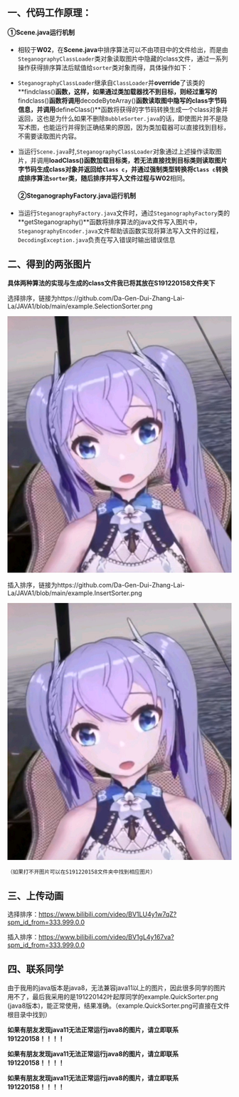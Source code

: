 ## 一、代码工作原理：

####        ①Scene.java运行机制

- 相较于**W02**，在**Scene.java**中排序算法可以不由项目中的文件给出，而是由`SteganographyClassLoader`类对象读取图片中隐藏的class文件，通过一系列操作获得排序算法后赋值给`sorter`类对象而得，具体操作如下：

- `SteganographyClassLoader`继承自`ClassLoader`并**override**了该类的**findclass()**函数，这样，如果通过类加载器找不到目标，则经过重写的**findclass()**函数将调用**decodeByteArray()**函数读取图中隐写的class字节码信息，并调用**defineClass()**函数将获得的字节码转换生成一个class对象并返回，这也是为什么如果不删除`BubbleSorter.java`的话，即使图片并不是隐写术图，也能运行并得到正确结果的原因，因为类加载器可以直接找到目标，不需要读取图片内容。

- 当运行`Scene.java`时,`SteganographyClassLoader`对象通过上述操作读取图片，并调用**loadClass()**函数加载目标类，若无法直接找到目标类则读取图片字节码生成class对象并返回给`Class c`，并通过强制类型转换将`Class c`转换成排序算法`sorter`类，随后排序并写入文件过程与**W02**相同。

  #### ②SteganographyFactory.java运行机制

- 当运行`SteganographyFactory.java`文件时，通过`SteganographyFactory`类的**getSteganography()**函数将排序算法的java文件写入图片中，`SteganographyEncoder.java`文件帮助该函数实现将算法写入文件的过程，` DecodingException.java`负责在写入错误时输出错误信息

  

## 二、得到的两张图片

**具体两种算法的实现与生成的class文件我已将其放在S191220158文件夹下**

选择排序，链接为https://github.com/Da-Gen-Dui-Zhang-Lai-La/JAVA1/blob/main/example.SelectionSorter.png

![](https://github.com/Da-Gen-Dui-Zhang-Lai-La/JAVA1/blob/main/example.SelectionSorter.png)

插入排序，链接为https://github.com/Da-Gen-Dui-Zhang-Lai-La/JAVA1/blob/main/example.InsertSorter.png

![](https://github.com/Da-Gen-Dui-Zhang-Lai-La/JAVA1/blob/main/example.InsertSorter.png)

`（如果打不开图片可以在S191220158文件夹中找到相应图片）`



## 三、上传动画

选择排序：https://www.bilibili.com/video/BV1LU4y1w7qZ?spm_id_from=333.999.0.0

插入排序：https://www.bilibili.com/video/BV1gL4y167va?spm_id_from=333.999.0.0



## 四、联系同学

由于我用的java版本是java8，无法兼容java11以上的图片，因此很多同学的图片用不了，最后我采用的是191220142叶起厚同学的example.QuickSorter.png  (java8版本)，能正常使用，结果准确。（example.QuickSorter.png可直接在文件根目录中找到）







**如果有朋友发现java11无法正常运行java8的图片，请立即联系191220158！！！！**

**如果有朋友发现java11无法正常运行java8的图片，请立即联系191220158！！！！**

**如果有朋友发现java11无法正常运行java8的图片，请立即联系191220158！！！！**

